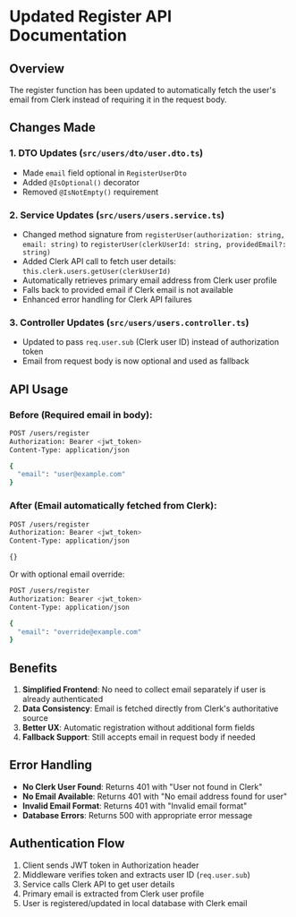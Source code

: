 # Updated Register API Documentation

## Overview
The register function has been updated to automatically fetch the user's email from Clerk instead of requiring it in the request body.

## Changes Made

### 1. DTO Updates (`src/users/dto/user.dto.ts`)
- Made `email` field optional in `RegisterUserDto`
- Added `@IsOptional()` decorator
- Removed `@IsNotEmpty()` requirement

### 2. Service Updates (`src/users/users.service.ts`)
- Changed method signature from `registerUser(authorization: string, email: string)` to `registerUser(clerkUserId: string, providedEmail?: string)`
- Added Clerk API call to fetch user details: `this.clerk.users.getUser(clerkUserId)`
- Automatically retrieves primary email address from Clerk user profile
- Falls back to provided email if Clerk email is not available
- Enhanced error handling for Clerk API failures

### 3. Controller Updates (`src/users/users.controller.ts`)
- Updated to pass `req.user.sub` (Clerk user ID) instead of authorization token
- Email from request body is now optional and used as fallback

## API Usage

### Before (Required email in body):
```bash
POST /users/register
Authorization: Bearer <jwt_token>
Content-Type: application/json

{
  "email": "user@example.com"
}
```

### After (Email automatically fetched from Clerk):
```bash
POST /users/register
Authorization: Bearer <jwt_token>
Content-Type: application/json

{}
```

Or with optional email override:
```bash
POST /users/register
Authorization: Bearer <jwt_token>
Content-Type: application/json

{
  "email": "override@example.com"
}
```

## Benefits

1. **Simplified Frontend**: No need to collect email separately if user is already authenticated
2. **Data Consistency**: Email is fetched directly from Clerk's authoritative source
3. **Better UX**: Automatic registration without additional form fields
4. **Fallback Support**: Still accepts email in request body if needed

## Error Handling

- **No Clerk User Found**: Returns 401 with "User not found in Clerk"
- **No Email Available**: Returns 401 with "No email address found for user"
- **Invalid Email Format**: Returns 401 with "Invalid email format"
- **Database Errors**: Returns 500 with appropriate error message

## Authentication Flow

1. Client sends JWT token in Authorization header
2. Middleware verifies token and extracts user ID (`req.user.sub`)
3. Service calls Clerk API to get user details
4. Primary email is extracted from Clerk user profile
5. User is registered/updated in local database with Clerk email
